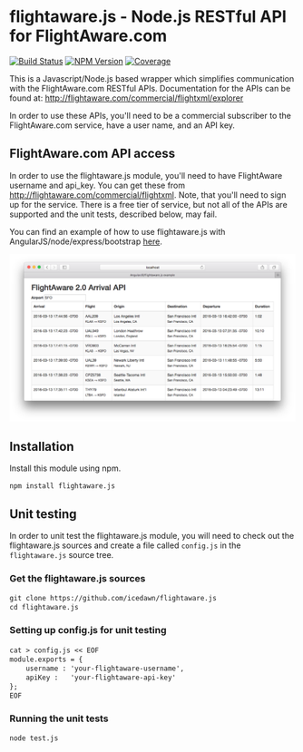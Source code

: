 # flightaware.js - Node.js RESTful API for FlightAware.com

[![Build Status][travis-image]][travis-url]
[![NPM Version][npm-image]][npm-url]
[![Coverage][coveralls-image]][coveralls-url]

This is a Javascript/Node.js based wrapper which simplifies communication with the FlightAware.com RESTful APIs.  Documentation for the APIs can be found at:  http://flightaware.com/commercial/flightxml/explorer

In order to use these APIs, you'll need to be a commercial subscriber to the FlightAware.com service, have a user name, and an API key.

## FlightAware.com API access
In order to use the flightaware.js module, you'll need to have FlightAware username and api_key.  You can get these from http://flightaware.com/commercial/flightxml.  Note, that you'll need to sign up for the service.  There is a free tier of service, but not all of the APIs are supported and the unit tests, described below, may fail.

You can find an example of how to use flightaware.js with AngularJS/node/express/bootstrap [here](https://github.com/icedawn/angular-flightaware.js).

![AngularJS/flightaware.js example screenshot](https://raw.githubusercontent.com/icedawn/angular-flightaware.js/master/screenshots/arrival-screenshot.png?raw=true "AngularJS/flightaware.js example screenshot")

## Installation
Install this module using npm.
```shell
npm install flightaware.js
```

## Unit testing
In order to unit test the flightaware.js module, you will need to check out the flightaware.js sources and create a file called ```config.js``` in the ```flightaware.js``` source tree.

### Get the flightaware.js sources
```shell
git clone https://github.com/icedawn/flightaware.js
cd flightaware.js
```

### Setting up config.js for unit testing
```shell
cat > config.js << EOF
module.exports = {
    username : 'your-flightaware-username',
    apiKey :   'your-flightaware-api-key'
};
EOF
```

### Running the unit tests
```shell
node test.js
```

[npm-url]: https://www.npmjs.com/package/flightaware.js
[npm-image]: https://img.shields.io/npm/v/flightaware.js.svg?style=flat
[travis-url]: https://travis-ci.org/fdesjardins/flightaware.js
[travis-image]: https://img.shields.io/travis/fdesjardins/flightaware.js.svg?style=flat
[coveralls-url]: https://coveralls.io/r/fdesjardins/flightaware.js
[coveralls-image]: https://img.shields.io/coveralls/fdesjardins/flightaware.js.svg?style=flat
